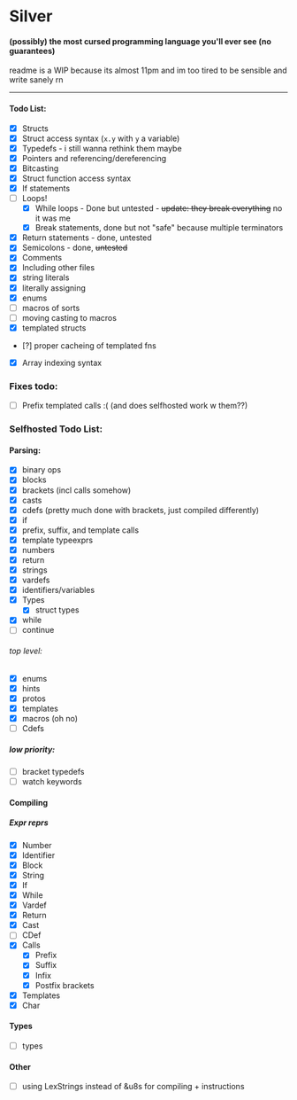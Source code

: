 # Silver  
#### (possibly) the most cursed programming language you'll ever see (no guarantees)  
readme is a WIP because its almost 11pm and im too tired to be sensible and write sanely rn

---

#### Todo List:
- [X] Structs
- [X] Struct access syntax (`x.y` with `y` a variable)
- [X] Typedefs - i still wanna rethink them maybe
- [X] Pointers and referencing/dereferencing
- [X] Bitcasting
- [X] Struct function access syntax
- [X] If statements
- [ ] Loops!
  - [X] While loops - Done but untested - ~~update: they break everything~~ no it was me
  - [X] Break statements, done but not "safe" because multiple terminators
- [X] Return statements - done, untested
- [X] Semicolons - done, ~~untested~~
- [X] Comments
- [X] Including other files
- [X] string literals
- [X] literally assigning
- [X] enums
- [ ] macros of sorts
- [ ] moving casting to macros
- [X] templated structs
- [?] proper cacheing of templated fns
- [X] Array indexing syntax

### Fixes todo:
 - [ ] Prefix templated calls :( (and does selfhosted work w them??)

### Selfhosted Todo List:
#### Parsing:
- [X] binary ops
- [X] blocks
- [X] brackets (incl calls somehow)
- [X] casts
- [X] cdefs (pretty much done with brackets, just compiled differently)
- [X] if
- [X] prefix, suffix, and template calls
- [X] template typeexprs
- [X] numbers
- [X] return
- [X] strings
- [X] vardefs
- [X] identifiers/variables
- [X] Types
    - [X] struct types
- [X] while
- [ ] continue
###### top level:
- [X] enums
- [X] hints
- [X] protos
- [X] templates
- [X] macros (oh no)
- [ ] Cdefs
##### low priority:
- [ ] bracket typedefs
- [ ] watch keywords

#### Compiling
##### Expr reprs
- [X] Number
- [X] Identifier
- [X] Block
- [X] String
- [X] If
- [X] While
- [X] Vardef
- [X] Return
- [X] Cast
- [ ] CDef
- [X] Calls
    - [X] Prefix
    - [X] Suffix
    - [X] Infix
    - [X] Postfix brackets
- [X] Templates
- [X] Char
#### Types
- [ ] types
#### Other  
- [ ] using LexStrings instead of &u8s for compiling + instructions
